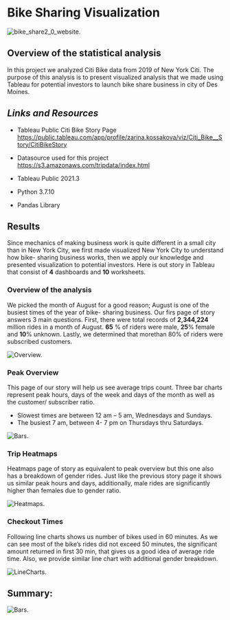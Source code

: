# Bike Sharing Visualization

![bike_share2_0_website.](https://github.com/kossakova/Bikesharing/blob/main/IMG/bike_share2_0_website.png)

## Overview of the statistical analysis
In this project we analyzed Citi Bike data from 2019 of New York Citi. The purpose of this analysis is to present visualized analysis that we made using Tableau for potential investors to launch bike share business in city of Des Moines.

## *Links and Resources*
- Tableau Public Citi Bike Story Page 
 https://public.tableau.com/app/profile/zarina.kossakova/viz/Citi_Bike__Story/CitiBikeStory

- Datasource used for this project 
 https://s3.amazonaws.com/tripdata/index.html

- Tableau Public 2021.3
- Python 3.7.10
- Pandas Library

## Results

Since mechanics of making business work is quite different in a small city than in New York City, we first made visualized New York City to understand how bike- sharing business works, then we apply our knowledge and presented visualization to potential investors. 
Here is out story in Tableau that consist of **4** dashboards and **10** worksheets. 

### Overview of the analysis
We picked the month of August for a good reason; August is one of the busiest times of the year of bike- sharing business. Our firs page of story answers 3 main questions. First, there were total records of **2,344,224** million rides in a month of August. **65** % of riders were male, **25**% female and **10**% unknown. Lastly, we determined that morethan 80% of riders were subscribed customers. 


![Overview.](https://github.com/kossakova/Bikesharing/blob/main/IMG/Overview.png)

### Peak Overview

This page of our story will help us see average trips count.  Three bar charts represent peak hours, days of the week and days of the month as well as the customer/ subscriber ratio. 

- Slowest times are between 12 am – 5 am, Wednesdays and Sundays.
- The busiest 7 am, between 4- 7 pm on Thursdays thru Saturdays. 

![Bars.](https://github.com/kossakova/Bikesharing/blob/main/IMG/Bars.png)

### Trip Heatmaps

Heatmaps page of story as equivalent to peak overview but this one also has a breakdown of gender rides.  Just like the previous story page it shows us similar peak hours and days, additionally, male rides are significantly higher than females due to gender ratio.

![Heatmaps.](https://github.com/kossakova/Bikesharing/blob/main/IMG/Heatmaps.png)

### Checkout Times

Following line charts shows us number of bikes used in 60 minutes.  As we can see most of the bike’s rides did not exceed 50 minutes, the significant amount returned in first 30 min, that gives us a good idea of average ride time. Also, we provide similar line chart with additional gender breakdown. 

![LineCharts.](https://github.com/kossakova/Bikesharing/blob/main/IMG/LineCharts.png)

## Summary:

![Bars.](https://github.com/kossakova/Bikesharing/blob/main/IMG/Bars.png)
